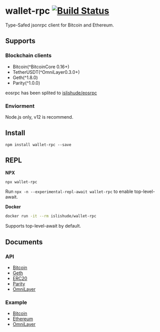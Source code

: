 # wallet-rpc [![Build Status](https://travis-ci.org/islishude/wallet-rpc.svg?branch=dev)](https://travis-ci.org/islishude/wallet-rpc)

Type-Safed jsonrpc client for Bitcoin and Ethereum.

## Supports

### Blockchain clients

- Bitcoin(^BitcoinCore 0.16+)
- TetherUSDT(^OmniLayer0.3.0+)
- Geth(^1.8.0)
- Parity(^1.0.0)

eosrpc has been splited to [islishude/eosrpc](https://github.com/islishude/eosrpc)

### Enviorment

Node.js only, v12 is recommend.

## Install

```shell
npm install wallet-rpc --save
```

## REPL

**NPX**

```sh
npx wallet-rpc
```

Run `npx -n --experimental-repl-await wallet-rpc` to enable top-level-await.

**Docker**

```sh
docker run -it --rm islishude/wallet-rpc
```

Supports top-level-await by default.

## Documents

### API

- [Bitcoin](./src/btc/client.ts)
- [Geth](./src/eth/geth.ts)
- [ERC20](./src/eth/erc20.ts)
- [Parity](./src/eth/parity.ts)
- [OmniLayer](./src/usdt/client.ts)

### Example

- [Bitcoin](./example/bitcoin.ts)
- [Ethereum](./example/ethereum.ts)
- [OmniLayer](./example/omni.ts)
